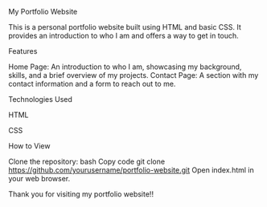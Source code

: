 My Portfolio Website

This is a personal portfolio website built using HTML and basic CSS. It provides an introduction to who I am and offers a way to get in touch.

Features

Home Page: An introduction to who I am, showcasing my background, skills, and a brief overview of my projects.
Contact Page: A section with my contact information and a form to reach out to me.

Technologies Used

HTML

CSS

How to View

Clone the repository:
bash
Copy code
git clone https://github.com/yourusername/portfolio-website.git
Open index.html in your web browser.

Thank you for visiting my portfolio website!!

